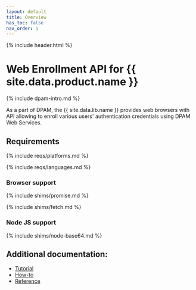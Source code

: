 ```yaml
---
layout: default
title: Overview
has_toc: false
nav_order: 1  
---
```

{% include header.html %}

# Web Enrollment API for {{ site.data.product.name }}

{% include dpam-intro.md %}

As a part of DPAM, the {{ site.data.lib.name }} provides web browsers with API
allowing to enroll various users' authentication credentials using DPAM Web Services.

## Requirements

{% include reqs/platforms.md %}

{% include reqs/languages.md %}

### Browser support

{% include shims/promise.md %}

{% include shims/fetch.md %}

### Node JS support

{% include shims/node-base64.md %}

## Additional documentation:

* [Tutorial](./tutorial.md)
* [How-to](./how-to.md)
* [Reference](./reference.md)
